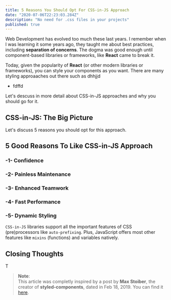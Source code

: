 ```yaml
---
title: 5 Reasons You Should Opt For CSS-in-JS Approach
date: "2020-07-06T22:23:03.284Z"
description: "No need for .css files in your projects"
published: true
---
```


Web Development has evolved too much these last years. I remember when I was learning it some years  ago, they taught me about best practices, including **separation of concerns**. The dogma was good enough until component-based libraries or frameworks, like **React** came to break it.  

Today, given the popularity of **React** (or other modern libraries or frameworks), you can style your components as you want. There are many styling approaaches out there such as dhhjjd
* fdffd

Let's descuss in more detail about CSS-in-JS approaches and why you should go for it.

## CSS-in-JS: The Big Picture 


Let's discuss 5 reasons you should opt for this approach.

## 5 Good Reasons To Like CSS-in-JS Approach

### -1- Confidence

### -2- Painless Maintenance

### -3- Enhanced Teamwork

### -4- Fast Performance

### -5- Dynamic Styling
`CSS-in-JS` libraries support all the important features of CSS (pre)processors like  `auto-prefixing`. Plus, JavaScript offers most other features like `mixins` (functions) and variables natively. 
## Closing Thoughts                                         
T

> **Note**:<br> This article was completly inspired by a post by **Max Stoiber**, the creator of **styled-components**, dated in Feb 18, 2019. You can find it [here](https://mxstbr.com/thoughts/css-in-js).